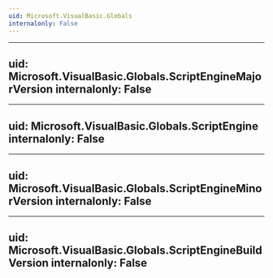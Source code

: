 ```yaml
---
uid: Microsoft.VisualBasic.Globals
internalonly: False
---
```


---
uid: Microsoft.VisualBasic.Globals.ScriptEngineMajorVersion
internalonly: False
---

---
uid: Microsoft.VisualBasic.Globals.ScriptEngine
internalonly: False
---

---
uid: Microsoft.VisualBasic.Globals.ScriptEngineMinorVersion
internalonly: False
---

---
uid: Microsoft.VisualBasic.Globals.ScriptEngineBuildVersion
internalonly: False
---
